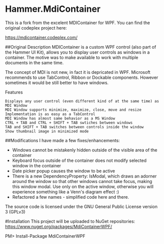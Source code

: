 # Hammer.MdiContainer
This is a fork from the excelent MDIContainer for WPF. You can find the original codeplex project here:

https://mdicontainer.codeplex.com/

##Original Description
MDIContainer is a custom WPF control (also part of the Hammer UI Kit), allows you to display user controls as windows in a container. The motive was to make available to work with multiple documents in the same time.

The concept of MDI is not new, in fact it is depricated in WPF. Microsoft recommends to use TabControl, Ribbon or Dockable components. However sometimes it would be still better to have windows.

Features

    Displays any user control (even different kind of at the same time) as MDI Window
    MDI Window supports minimize, maximize, close, move and resize
    Implementation is as easy as a TabControl
    MDI Window has almost same behavior as a MS Window
    CTRL + TAB and CTRL + SHIFT + TAB swtiches between windows
    TAB and SHIFT + TAB switches between controls inside the window
    Show thumbnail image in minimized mode
    
    
##Modifications
I have made a few fixes/enhancements:
* Windows cannot be mistakenly hidden outside of the visible area of the container
* Keyboard focus outside of the container does not modify selected window in the container 
* Date picker popup causes the window to be active
* There is a new DependencyProperty: IsModal, which draws an adorner around the window so that other windows cannot take focus, making this window modal. Use only on the active window, otherwise you will experience something like a Venn's diagram effect :)
* Refactored a few names - simplified code here and there.


The source code is licensed under the GNU General Public License version 3 (GPLv3)

#Installation
This project will be uploaded to NuGet repositories: https://www.nuget.org/packages/MdiContainerWPF/

PM> Install-Package MdiContainerWPF 
